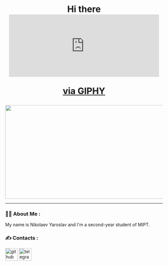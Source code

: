 <div id="header" align="center">
  <h1>
    Hi there
    <iframe src="https://giphy.com/embed/10zxDv7Hv5RF9C" width="480" height="200" frameBorder="0" class="giphy-embed" allowFullScreen></iframe><p><a href="https://giphy.com/gifs/loop-computer-matrix-10zxDv7Hv5RF9C">via GIPHY</a></p>
<!--     <img src="https://media.giphy.com/media/hvRJCLFzcasrR4ia7z/giphy.gif" width="30px"/> -->
  </h1>
</div>
<div align="center">
  <img src="https://media.giphy.com/media/dWesBcTLavkZuG35MI/giphy.gif" width="600" height="300"/>
</div>

---

### :man_technologist: About Me :
My name is Nikolaev Yaroslav and I'm a second-year student of MIPT.
<!-- My [CV](https://github.com/vorontsov-amd/vorontsov-amd/blob/main/CV.pdf "My CV")
 -->
<!-- ### :hammer_and_wrench: Languages and Tools :
<p align="left"> <a href="https://www.cprogramming.com/" target="_blank" rel="noreferrer"> 
<img src="https://raw.githubusercontent.com/devicons/devicon/master/icons/c/c-original.svg" alt="c" width="40" height="40"/> </a> <a href="https://www.w3schools.com/cpp/" target="_blank" rel="noreferrer"> 
<img src="https://raw.githubusercontent.com/devicons/devicon/master/icons/cplusplus/cplusplus-original.svg" alt="cplusplus" width="40" height="40"/> </a> <a href="https://dart.dev" target="_blank" rel="noreferrer">
<img src="https://www.vectorlogo.zone/logos/dartlang/dartlang-icon.svg" alt="dart" width="40" height="40"/> </a> <a href="https://flutter.dev" target="_blank" rel="noreferrer"> 
<img src="https://www.vectorlogo.zone/logos/flutterio/flutterio-icon.svg" alt="flutter" width="40" height="40"/> </a> <a href="https://git-scm.com/" target="_blank" rel="noreferrer"> 
<img src="https://www.vectorlogo.zone/logos/git-scm/git-scm-icon.svg" alt="git" width="40" height="40"/> </a> <a href="https://www.linux.org/" target="_blank" rel="noreferrer"> 
<img src="https://raw.githubusercontent.com/devicons/devicon/master/icons/linux/linux-original.svg" alt="linux" width="40" height="40"/> </a> <a href="https://www.python.org" target="_blank" rel="noreferrer"> 
<img src="https://raw.githubusercontent.com/devicons/devicon/master/icons/python/python-original.svg" alt="python" width="40" height="40"/> </a> <a href="https://www.qt.io/" target="_blank" rel="noreferrer">

--- -->

### :writing_hand: Contacts :
[<img src='https://cdn.jsdelivr.net/npm/simple-icons@3.0.1/icons/github.svg' alt='github' height='40'>](https://github.com/yavnolib)  [<img src='https://cdn.jsdelivr.net/npm/simple-icons@3.0.1/icons/telegram.svg' alt='telegram' height='40'>](https://t.me/behette_shashlykta)  

<!--
**yavnolib/yavnolib** is a ✨ _special_ ✨ repository because its `README.md` (this file) appears on your GitHub profile.

Here are some ideas to get you started:

- 🔭 I’m currently working on ...
- 🌱 I’m currently learning ...
- 👯 I’m looking to collaborate on ...
- 🤔 I’m looking for help with ...
- 💬 Ask me about ...
- 📫 How to reach me: ...
- 😄 Pronouns: ...
- ⚡ Fun fact: ...
-->
